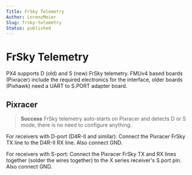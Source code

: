 ```yaml
---
Title: FrSky Telemetry
Author: LorenzMeier
Slug: frsky-telemetry
Status: published
---
```


# FrSky Telemetry

PX4 supports D (old) and S (new) FrSky telemetry. FMUv4 based boards
(Pixracer) include the required electronics for the interface, older
boards (Pixhawk) need a UART to S.PORT adapter board.

## Pixracer

> **Success** FrSky telemetry auto-starts on Pixracer and
  detects D or S mode, there is no need to configure anything.

For receivers with D-port (D4R-II and similar): Connect the Pixracer
FrSky TX line to the D4R-II RX line. Also connect GND.

For receivers with S-port: Connect the Pixracer FrSky TX and RX lines
together (solder the wires together) to the X series receiver's S.port
pin. Also connect GND.

